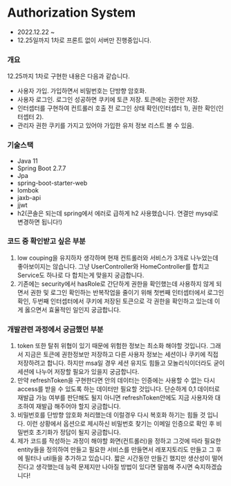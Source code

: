 # Authorization System
- 2022.12.22 ~ 
- 12.25일까지 1차로 프론트 없이 서버만 진행중입니다.

### 개요
12.25까지 1차로 구현한 내용은 다음과 같습니다.
- 사용자 가입. 가입하면서 비밀번호는 단방향 암호화.
- 사용자 로그인. 로그인 성공하면 쿠키에 토큰 저장. 토큰에는 권한만 저장.
- 인터셉터를 구현하여 컨트롤러 호출 전 로그인 상태 확인(인터셉터 1), 권한 확인(인터셉터 2).
- 관리자 권한 쿠키를 가지고 있어야 가입한 유저 정보 리스트 볼 수 있음.

### 기술스택
- Java 11
- Spring Boot 2.7.7
- Jpa
- spring-boot-starter-web
- lombok
- jaxb-api
- jjwt
- h2(콘솔은 되는데 spring에서 에러로 급하게 h2 사용했습니다. 연결만 mysql로 변경하면 됩니다!)

### 코드 중 확인받고 싶은 부분
1. low couping을 유지하자 생각하며 현재 컨트롤러와 서비스가 3개로 나누었는데 좋아보이지는 않습니다. 그냥 UserController와 HomeController를 합치고 Service도 하나로 다 합치는게 맞을지 궁금합니다. 
2. 기존에는 security에서 hasRole로 간단하게 권한을 확인했는데 사용하지 않게 되면서 권한 및 로그인 확인하는 반복작업을 줄이기 위해 첫번째 인터셉터에서 로그인 확인, 두번째 인터셉터에서 쿠키에 저장된 토큰으로 각 권한을 확인하고 있는데 이게 옳으면서 효율적인 일인지 궁금합니다.

### 개발관련 과정에서 궁금했던 부분
1. token 또한 탈취 위협이 있기 때문에 위험한 정보는 최소화 해야할 것입니다. 그래서 지금은 토큰에 권한정보만 저장하고 다른 사용자 정보는 세션이나 쿠키에 직접 저장하려고 합니다. 하지만 msa일 경우 세션 유지도 힘들고 모놀리식이더라도 굳이 세션에 나누어 저장할 필요가 있을지 궁금합니다.
2. 만약 refreshToken을 구현한다면 안의 데이터는 인증에는 사용할 수 없는 다시 access를 받을 수 있도록 하는 데이터만 필요할 것입니다. 단순하게 0,1 데이터로 재발급 가능 여부를 판단해도 될지 아니면 refreshToken안에도 지금 사용자와 대조하여 재발급 해주어야 할지 궁금합니다.
3. 비밀번호를 단방향 암호화 처리했는데 이럴경우 다시 복호화 하기는 힘들 것 입니다. 이런 상황에서 옵션으로 제시하신 비밀번호 찾기는 이메일 인증으로 확인 후 비밀번호 초기화가 정답이 될지 궁금합니다.
4. 제가 코드를 작성하는 과정이 해야할 화면(컨트롤러)을 정하고 그것에 따라 필요한 entity들을 정의하여 만들고 필요한 서비스를 만들면서 레포지토리도 만들고 그 후에 필터나 util들을 추가하고 있습니다. 짧은 시간동안 만들긴 했지만 생산성이 떨어진다고 생각했는데 능력 문제지만 나아질 방법이 있다면 말씀해 주시면 숙지하겠습니다!
